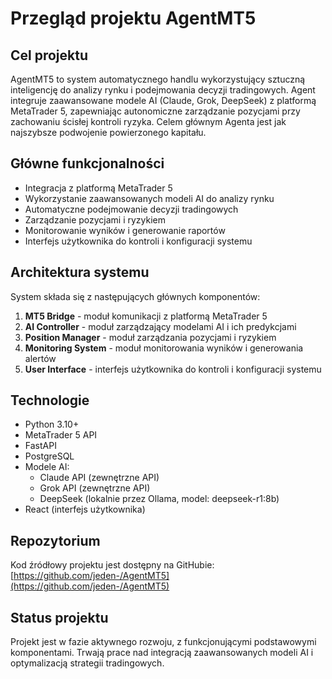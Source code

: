 # Przegląd projektu AgentMT5

## Cel projektu

AgentMT5 to system automatycznego handlu wykorzystujący sztuczną inteligencję do analizy rynku i podejmowania decyzji tradingowych. Agent integruje zaawansowane modele AI (Claude, Grok, DeepSeek) z platformą MetaTrader 5, zapewniając autonomiczne zarządzanie pozycjami przy zachowaniu ścisłej kontroli ryzyka. Celem głównym Agenta jest jak najszybsze podwojenie powierzonego kapitału.

## Główne funkcjonalności

- Integracja z platformą MetaTrader 5
- Wykorzystanie zaawansowanych modeli AI do analizy rynku
- Automatyczne podejmowanie decyzji tradingowych
- Zarządzanie pozycjami i ryzykiem
- Monitorowanie wyników i generowanie raportów
- Interfejs użytkownika do kontroli i konfiguracji systemu

## Architektura systemu

System składa się z następujących głównych komponentów:

1. **MT5 Bridge** - moduł komunikacji z platformą MetaTrader 5
2. **AI Controller** - moduł zarządzający modelami AI i ich predykcjami
3. **Position Manager** - moduł zarządzania pozycjami i ryzykiem
4. **Monitoring System** - moduł monitorowania wyników i generowania alertów
5. **User Interface** - interfejs użytkownika do kontroli i konfiguracji systemu

## Technologie

- Python 3.10+
- MetaTrader 5 API
- FastAPI
- PostgreSQL
- Modele AI:
  - Claude API (zewnętrzne API)
  - Grok API (zewnętrzne API)
  - DeepSeek (lokalnie przez Ollama, model: deepseek-r1:8b)
- React (interfejs użytkownika)

## Repozytorium

Kod źródłowy projektu jest dostępny na GitHubie:
[https://github.com/jeden-/AgentMT5](https://github.com/jeden-/AgentMT5)

## Status projektu

Projekt jest w fazie aktywnego rozwoju, z funkcjonującymi podstawowymi komponentami. Trwają prace nad integracją zaawansowanych modeli AI i optymalizacją strategii tradingowych. 